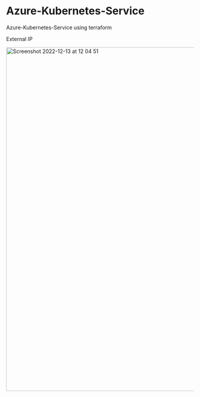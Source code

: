# Azure-Kubernetes-Service
Azure-Kubernetes-Service using terraform

External IP

<img width="924" alt="Screenshot 2022-12-13 at 12 04 51" src="https://user-images.githubusercontent.com/65872348/207320024-0c979325-b787-4f47-ac06-95d191353cb7.png">
